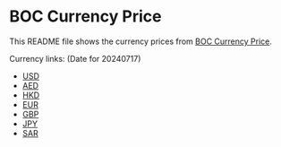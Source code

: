# BOC Currency Price

This README file shows the currency prices from [BOC Currency Price](https://www.boc.cn/sourcedb/whpj/).

Currency links: (Date for 20240717)

- [USD](https://bocurrencyprice.techina.science/BOC_CURRENCY_PRICE/USD/20240717.json)
- [AED](https://bocurrencyprice.techina.science/BOC_CURRENCY_PRICE/AED/20240717.json)
- [HKD](https://bocurrencyprice.techina.science/BOC_CURRENCY_PRICE/HKD/20240717.json)
- [EUR](https://bocurrencyprice.techina.science/BOC_CURRENCY_PRICE/EUR/20240717.json)
- [GBP](https://bocurrencyprice.techina.science/BOC_CURRENCY_PRICE/GBP/20240717.json)
- [JPY](https://bocurrencyprice.techina.science/BOC_CURRENCY_PRICE/JPY/20240717.json)
- [SAR](https://bocurrencyprice.techina.science/BOC_CURRENCY_PRICE/SAR/20240717.json)
